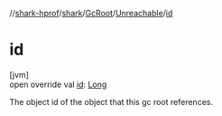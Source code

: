 //[shark-hprof](../../../../index.md)/[shark](../../index.md)/[GcRoot](../index.md)/[Unreachable](index.md)/[id](id.md)

# id

[jvm]\
open override val [id](id.md): [Long](https://kotlinlang.org/api/latest/jvm/stdlib/kotlin/-long/index.html)

The object id of the object that this gc root references.
